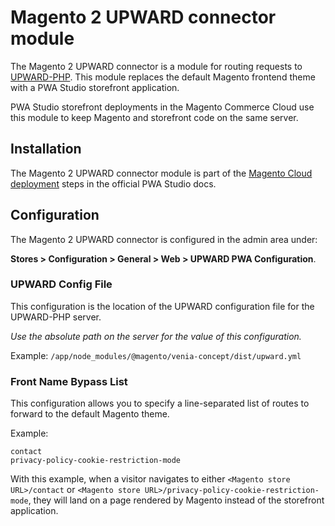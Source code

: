 # Magento 2 UPWARD connector module

The Magento 2 UPWARD connector is a module for routing requests to [UPWARD-PHP][].
This module replaces the default Magento frontend theme with a PWA Studio storefront application.

PWA Studio storefront deployments in the Magento Commerce Cloud use this module to keep Magento and storefront code on the same server.

## Installation

The Magento 2 UPWARD connector module is part of the [Magento Cloud deployment][] steps in the official PWA Studio docs.

## Configuration

The Magento 2 UPWARD connector is configured in the admin area under:

**Stores > Configuration > General > Web > UPWARD PWA Configuration**.

### UPWARD Config File

This configuration is the location of the UPWARD configuration file for the UPWARD-PHP server.

_Use the absolute path on the server for the value of this configuration._

Example: `/app/node_modules/@magento/venia-concept/dist/upward.yml`

### Front Name Bypass List

This configuration allows you to specify a line-separated list of routes to forward to the default Magento theme.

Example:

```text
contact
privacy-policy-cookie-restriction-mode
```

With this example, when a visitor navigates to either `<Magento store URL>/contact` or `<Magento store URL>/privacy-policy-cookie-restriction-mode`, they will land on a page rendered by Magento instead of the storefront application.

[upward-php]: https://github.com/magento-research/upward-php
[magento cloud deployment]: http://pwastudio.io/tutorials/cloud-deploy/
